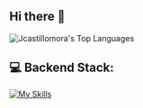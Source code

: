 ## Hi there 👋

<!--
**Jcastillomora/Jcastillomora** is a ✨ _special_ ✨ repository because its `README.md` (this file) appears on your GitHub profile.

Here are some ideas to get you started:

- 🔭 I’m currently working on ...
- 🌱 I’m currently learning ...
- 👯 I’m looking to collaborate on ...
- 🤔 I’m looking for help with ...
- 💬 Ask me about ...
- 📫 How to reach me: ...
- 😄 Pronouns: ...
- ⚡ Fun fact: ...
-->
![Jcastillomora's Top Languages](https://github-readme-stats.vercel.app/api/top-langs/?username=Jcastillomora&theme=tokyonight&show_icons=true&hide_border=true&layout=compact)

## 💻 Backend Stack:

[![My Skills](https://skillicons.dev/icons?i=py,js,html,ubuntu,debian)](https://skillicons.dev)
